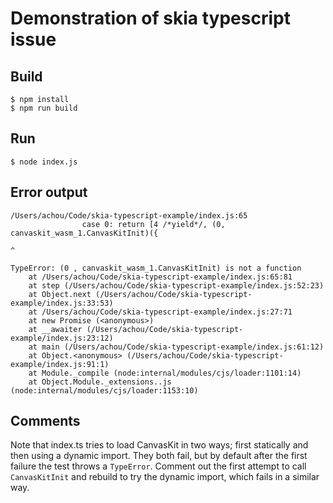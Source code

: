 # Demonstration of skia typescript issue

## Build

    $ npm install
    $ npm run build

## Run

    $ node index.js

## Error output

```
/Users/achou/Code/skia-typescript-example/index.js:65
                case 0: return [4 /*yield*/, (0, canvaskit_wasm_1.CanvasKitInit)({
                                                                                ^

TypeError: (0 , canvaskit_wasm_1.CanvasKitInit) is not a function
    at /Users/achou/Code/skia-typescript-example/index.js:65:81
    at step (/Users/achou/Code/skia-typescript-example/index.js:52:23)
    at Object.next (/Users/achou/Code/skia-typescript-example/index.js:33:53)
    at /Users/achou/Code/skia-typescript-example/index.js:27:71
    at new Promise (<anonymous>)
    at __awaiter (/Users/achou/Code/skia-typescript-example/index.js:23:12)
    at main (/Users/achou/Code/skia-typescript-example/index.js:61:12)
    at Object.<anonymous> (/Users/achou/Code/skia-typescript-example/index.js:91:1)
    at Module._compile (node:internal/modules/cjs/loader:1101:14)
    at Object.Module._extensions..js (node:internal/modules/cjs/loader:1153:10)
```

## Comments

Note that index.ts tries to load CanvasKit in two ways; first statically and
then using a dynamic import. They both fail, but by default after the first
failure the test throws a `TypeError`. Comment out the first attempt to call
`CanvasKitInit` and rebuild to try the dynamic import, which fails in a similar
way.

